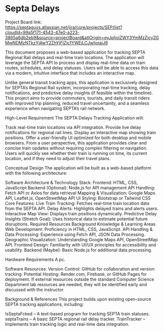 # Septa Delays

Project Board link: https://septaguys.atlassian.net/jira/core/projects/SEP/list?cloudId=99a5f171-4543-47e0-a223-3865a6db2eb9&source=projectBoard&atlOrigin=eyJpIjoiZWY3YmMzZjcyZGMwNDMzNTkzYjAwY2ZhYjFlZjc1YWEiLCJwIjoiaiJ9

This document proposes a web-based application for tracking SEPTA Regional Rail delays and real-time train locations. The application will leverage the SEPTA API to process and display real-time data on train routes, schedules, and delay statuses. Users will be able to access this data via a modern, intuitive interface that includes an interactive map.

Unlike general transit tracking apps, this application is exclusively designed for SEPTA’s Regional Rail system, incorporating real-time tracking, delay notifications, and predictive delay insights (if feasible within the timeline). This project aims to provide commuters, tourists, and daily transit riders with improved trip planning, reduced travel uncertainty, and a seamless experience when navigating SEPTA’s rail network.

High-Level Requirement
The SEPTA Delays Tracking Application will:

Track real-time train locations via API integration.
Provide live delay notifications for regional rail lines.
Display an interactive map showing train positions.
Offer a user-friendly UI optimized for both desktop and mobile browsers.
From a user perspective, this application provides clear and concise train updates without requiring complex filtering or navigation. Users will quickly see whether their train is running on time, its current location, and if they need to adjust their travel plans.

Conceptual Design
The application will be built as a web-based platform with the following architecture:

Software Architecture & Technology Stack:
Frontend: HTML, CSS, JavaScript
Backend (Optional): Node.js for API management
API Handling: Fetch API or Axios for data retrieval
Mapping & Visualization: Google Maps API, Leaflet.js, OpenStreetMap API
UI Styling: Bootstrap or Tailwind CSS
Core Features:
Live Train Tracking: Fetches real-time train location data from the SEPTA API.
Delay Alerts: Highlights delayed trains and alerts users.
Interactive Map View: Displays train positions dynamically.
Predictive Delay Insights (Stretch Goal): Uses historical data to estimate potential future disruptions.
Required Resources
Background Knowledge & Learning Areas
Web Development: Proficiency in HTML, CSS, JavaScript.
API Handling & Data Processing: Experience using Fetch API, JSON Data Processing.
Geographic Visualization: Understanding Google Maps API, OpenStreetMap API.
Frontend Design: Familiarity with UI/UX principles for accessibility and usability.
Backend (Maybe): Basic Node.js for additional data processing.

Hardware Requirements
A pc.

Software Resources:
Version Control: GitHub for collaboration and version tracking.
Potential Hosting: Render.com, Firebase, or GitHub Pages for deployment.
If external resources outside the standard Computer Science Department lab resources are needed, they will be identified early and discussed with the instructor.

Background & References
This project builds upon existing open-source SEPTA tracking applications, including:

IsSeptaFcked – A text-based program for tracking SEPTA train statuses.
septaTrains – A basic SEPTA regional rail delay tracker.
TrainTracker – Implements train tracking logic and real-time data integration.
